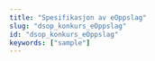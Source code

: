 ```yaml
---
title: "Spesifikasjon av eOppslag"
slug: "dsop_konkurs_eOppslag"
id: "dsop_konkurs_eOppslag"
keywords: ["sample"]
---
```


<br  />